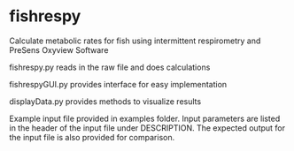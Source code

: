 fishrespy
=========
Calculate metabolic rates for fish using intermittent respirometry and PreSens Oxyview Software

fishrespy.py reads in the raw file and does calculations

fishrespyGUI.py provides interface for easy implementation

displayData.py provides methods to visualize results

Example input file provided in examples folder. Input parameters are listed in the header of the input file under DESCRIPTION. The expected output for the input file is also provided for comparison.
